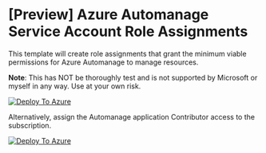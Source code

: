 # [Preview] Azure Automanage Service Account Role Assignments
This template will create role assignments that grant the minimum viable permissions for Azure Automanage to manage resources.

**Note**: This has NOT be thoroughly test and is not supported by Microsoft or myself in any way. Use at your own risk.

[![Deploy To Azure](https://aka.ms/deploytoazurebutton)](https://portal.azure.com/#create/Microsoft.Template/uri/https%3A%2F%2Fraw.githubusercontent.com%2FBpoe%2FAzureTemplates%2Fmain%2FAutomanage-ServiceAccount-RoleAssignments%2FAM_RoleAssignments.template.json)

Alternatively, assign the Automanage application Contributor access to the subscription.

[![Deploy To Azure](https://aka.ms/deploytoazurebutton)](https://portal.azure.com/#create/Microsoft.Template/uri/https%3A%2F%2Fraw.githubusercontent.com%2FBpoe%2FAzureTemplates%2Fmain%2FAutomanage-ServiceAccount-RoleAssignments%2FAM_ContributorRoleAssignments.template.json)
